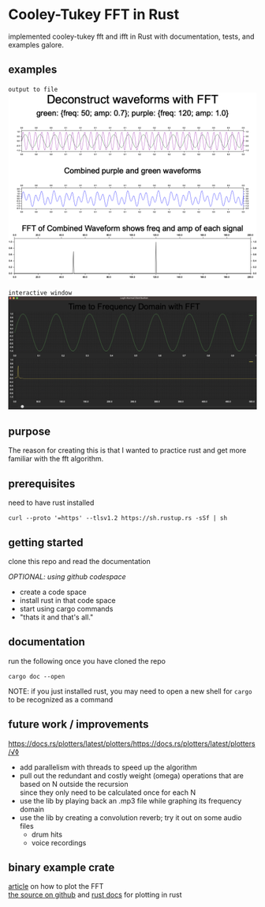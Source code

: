 # Cooley-Tukey FFT in Rust

implemented cooley-tukey fft and ifft in Rust with documentation, tests, and examples galore.

## examples

`output to file`  
![signal deconstruction with FFT](plotters-doc-data/fft.png)

`interactive window`  
![interactive FFT](plotters-doc-data/interactive_transform.png)

## purpose

The reason for creating this is that I wanted to practice rust and get more familiar with the fft algorithm.

## prerequisites

need to have rust installed
```shell
curl --proto '=https' --tlsv1.2 https://sh.rustup.rs -sSf | sh
```

## getting started

clone this repo and read the documentation

*OPTIONAL: using github codespace*
- create a code space
- install rust in that code space
- start using cargo commands
- "thats it and that's all."

## documentation

run the following once you have cloned the repo 
```shell
cargo doc --open
```
NOTE: if you just installed rust, you may need to open a new shell for `cargo` to be recognized as a command

## future work / improvements
https://docs.rs/plotters/latest/plotters/https://docs.rs/plotters/latest/plotters/√◊
- add parallelism with threads to speed up the algorithm
- pull out the redundant and costly weight (omega) operations that are based on N outside the recursion  
  since they only need to be calculated once for each N
- use the lib by playing back an .mp3 file while graphing its frequency domain
- use the lib by creating a convolution reverb; try it out on some audio files
  - drum hits
  - voice recordings

## binary example crate

[article](https://www.mathworks.com/help/matlab/ref/fft.html) on how to plot the FFT  
[the source on github](https://github.com/plotters-rs/plotters) and 
[rust docs](https://docs.rs/plotters/latest/plotters/) for plotting in rust
